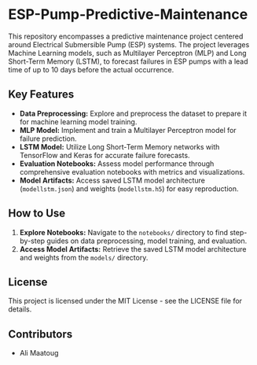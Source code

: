 # ESP-Pump-Predictive-Maintenance
This repository encompasses a predictive maintenance project centered around Electrical Submersible Pump (ESP) systems. The project leverages Machine Learning models, such as Multilayer Perceptron (MLP) and Long Short-Term Memory (LSTM), to forecast failures in ESP pumps with a lead time of up to 10 days before the actual occurrence. 


## Key Features

- **Data Preprocessing:** Explore and preprocess the dataset to prepare it for machine learning model training.
- **MLP Model:** Implement and train a Multilayer Perceptron model for failure prediction.
- **LSTM Model:** Utilize Long Short-Term Memory networks with TensorFlow and Keras for accurate failure forecasts.
- **Evaluation Notebooks:** Assess model performance through comprehensive evaluation notebooks with metrics and visualizations.
- **Model Artifacts:** Access saved LSTM model architecture (`modellstm.json`) and weights (`modellstm.h5`) for easy reproduction.

## How to Use

1. **Explore Notebooks:** Navigate to the `notebooks/` directory to find step-by-step guides on data preprocessing, model training, and evaluation.
2. **Access Model Artifacts:** Retrieve the saved LSTM model architecture and weights from the `models/` directory.

## License

This project is licensed under the MIT License - see the LICENSE file for details.

## Contributors

- Ali Maatoug 

